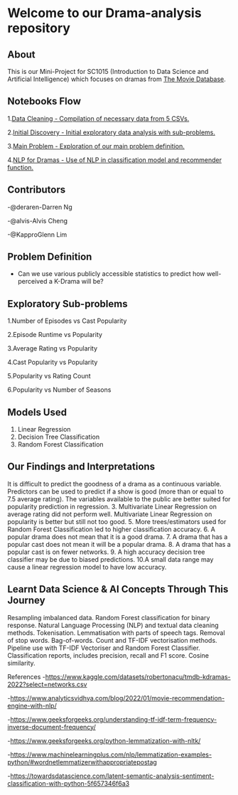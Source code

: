 # Welcome to our Drama-analysis repository

## About

This is our Mini-Project for SC1015 (Introduction to Data Science and Artificial Intelligence) which focuses on dramas from [The Movie Database](https://www.kaggle.com/datasets/robertonacu/tmdb-kdramas-2022?select=networks.csv). 

## Notebooks Flow
1.[Data Cleaning - Compilation of necessary data from 5 CSVs.](https://github.com/deraren/We-Bring-The-Drama/blob/main/Data%20Cleaning%20.ipynb)

2.[Initial Discovery - Initial exploratory data analysis with sub-problems.](https://github.com/deraren/We-Bring-The-Drama/blob/main/Initial%20Discovery%20.ipynb)

3.[Main Problem - Exploration of our main problem definition.](https://github.com/deraren/We-Bring-The-Drama/blob/main/Main%20Problem.ipynb)

4.[NLP for Dramas - Use of NLP in classification model and recommender function.](https://github.com/deraren/We-Bring-The-Drama/blob/main/NLP%20for%20Dramas.ipynb)

## Contributors
  -@deraren-Darren Ng

  -@alvis-Alvis Cheng

  -@KapproGlenn Lim

## Problem Definition

- Can we use various publicly accessible statistics to predict how well-perceived a K-Drama will be?

## Exploratory Sub-problems

1.Number of Episodes vs Cast Popularity

2.Episode Runtime vs Popularity

3.Average Rating vs Popularity

4.Cast Popularity vs Popularity

5.Popularity vs Rating Count

6.Popularity vs Number of Seasons


## Models Used
1. Linear Regression
2. Decision Tree Classification
3. Random Forest Classification


## Our Findings and Interpretations
It is difficult to predict the goodness of a drama as a continuous variable.
Predictors can be used to predict if a show is good (more than or equal to 7.5 average rating).
The variables available to the public are better suited for popularity prediction in regression.
3. Multivariate Linear Regression on average rating did not perform well.
Multivariate Linear Regression on popularity is better but still not too good.
5. More trees/estimators used for Random Forest Classification led to higher classification accuracy.
6. A popular drama does not mean that it is a good drama.
7. A drama that has a popular cast does not mean it will be a popular drama.
8. A drama that has a popular cast is on fewer networks.
9. A high accuracy decision tree classifier may be due to biased predictions.
10.A small data range may cause a linear regression model to have low accuracy.


## Learnt Data Science & AI Concepts Through This Journey
Resampling imbalanced data.
Random Forest classification for binary response.
Natural Language Processing (NLP) and textual data cleaning methods.
Tokenisation.
Lemmatisation with parts of speech tags.
Removal of stop words.
Bag-of-words.
Count and TF-IDF vectorisation methods.
Pipeline use with TF-IDF Vectoriser and Random Forest Classifier.
Classification reports, includes precision, recall and F1 score.
Cosine similarity.



References
-<https://www.kaggle.com/datasets/robertonacu/tmdb-kdramas-2022?select=networks.csv>

-<https://www.analyticsvidhya.com/blog/2022/01/movie-recommendation-engine-with-nlp/>

-<https://www.geeksforgeeks.org/understanding-tf-idf-term-frequency-inverse-document-frequency/>

-<https://www.geeksforgeeks.org/python-lemmatization-with-nltk/>

-<https://www.machinelearningplus.com/nlp/lemmatization-examples-python/#wordnetlemmatizerwithappropriatepostag>

-<https://towardsdatascience.com/latent-semantic-analysis-sentiment-classification-with-python-5f657346f6a3>

